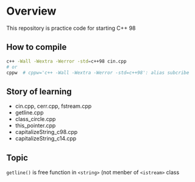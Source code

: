 # Overview

This repository is practice code for starting C++ 98

## How to compile
```sh
c++ -Wall -Wextra -Werror -std=c++98 cin.cpp
# or
cppw  # cppw='c++ -Wall -Wextra -Werror -std=c++98': alias subcribe
```

## Story of learning
* cin.cpp, cerr.cpp, fstream.cpp
* getline.cpp
* class_circle.cpp
* this_pointer.cpp
* capitalizeString_c98.cpp
* capitalizeString_c14.cpp


## Topic

`getline()` is free function in `<string>` (not menber of `<istream>` class


